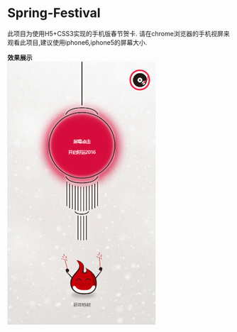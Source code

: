 Spring-Festival
===============
此项目为使用H5+CSS3实现的手机版春节贺卡.
请在chrome浏览器的手机视屏来观看此项目,建议使用iphone6,iphone5的屏幕大小.

**效果展示**
<br>
![image](./images/spring-festival.gif)